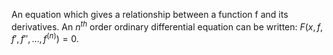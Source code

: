 An equation which gives a relationship between a function f and its
derivatives. An $n^{th}$ order ordinary differential equation can be
written: $F(x,f,f',f'',...,f^{(n)})=0.$
